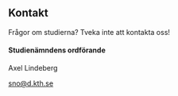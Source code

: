 ## Kontakt

Frågor om studierna? Tveka inte att kontakta oss! 

#### Studienämndens ordförande

Axel Lindeberg

[sno@d.kth.se](mailto:sno@d.kth.se)
